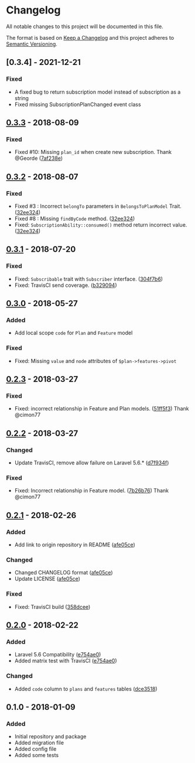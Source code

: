 # Changelog

All notable changes to this project will be documented in this file.

The format is based on [Keep a Changelog](http://keepachangelog.com/en/1.0.0/)
and this project adheres to [Semantic Versioning](http://semver.org/spec/v2.0.0.html).


## [0.3.4] - 2021-12-21

### Fixed
- A fixed bug to return subscription model instead of subscription as a string
- Fixed missing SubscriptionPlanChanged event class



## [0.3.3] - 2018-08-09

### Fixed
- Fixed #10: Missing `plan_id` when create new subscription. Thank @Georde ([7af238e](https://github.com/oanhnn/laravel-pricing-plans/commit/7af238ebc0368e2170643385ece0e1aa9903bcb4))



## [0.3.2] - 2018-08-07

### Fixed
- Fixed #3 : Incorrect `belongTo` parameters in `BelongsToPlanModel` Trait. ([32ee324](https://github.com/oanhnn/laravel-pricing-plans/commit/32ee3243907feffbe80f3ae0a2f226ce3ca1f5df))
- Fixed #8 : Missing `findByCode` method. ([32ee324](https://github.com/oanhnn/laravel-pricing-plans/commit/32ee3243907feffbe80f3ae0a2f226ce3ca1f5df))
- Fixed: `SubscriptionAbility::consumed()` method return incorrect value. ([32ee324](https://github.com/oanhnn/laravel-pricing-plans/commit/32ee3243907feffbe80f3ae0a2f226ce3ca1f5df))



## [0.3.1] - 2018-07-20

### Fixed
- Fixed: `Subscribable` trait with `Subscriber` interface. ([304f7b6](https://github.com/oanhnn/laravel-pricing-plans/tree/304f7b60db149b52e76f847a7913349f113bb602))
- Fixed: TravisCI send coverage. ([b329094](https://github.com/oanhnn/laravel-pricing-plans/commit/b32909481d2116fc51793567f78acaec20cf9f98))



## [0.3.0] - 2018-05-27

### Added
- Add local scope `code` for `Plan` and `Feature` model

### Fixed
- Fixed: Missing `value` and `node` attributes of `$plan->features->pivot`



## [0.2.3] - 2018-03-27

### Fixed
- Fixed: incorrect relationship in Feature and Plan models. ([51ff5f3](https://github.com/oanhnn/laravel-pricing-plans/commit/51ff5f3644a318b999cc47491baa5d7c9d36d7ad))
  Thank @cimon77



## [0.2.2] - 2018-03-27

### Changed
- Update TravisCI, remove allow failure on Laravel 5.6.* ([d7f934f](https://github.com/oanhnn/laravel-pricing-plans/commit/d7f934f49637460d9978fac1d803b6fae095e6d4))

### Fixed
- Fixed: Incorrect relationship in Feature model. ([7b26b76](https://github.com/oanhnn/laravel-pricing-plans/commit/7b26b7619a34af2e9a81921d50e343f552f081c4))
  Thank @cimon77



## [0.2.1] - 2018-02-26
### Added
- Add link to origin repository in README ([afe05ce](https://github.com/oanhnn/laravel-pricing-plans/commit/afe05cee6fd1c0b1e9f5fbfe672f48dd2cbb4967))

### Changed
- Changed CHANGELOG format ([afe05ce](https://github.com/oanhnn/laravel-pricing-plans/commit/afe05cee6fd1c0b1e9f5fbfe672f48dd2cbb4967))
- Update LICENSE ([afe05ce](https://github.com/oanhnn/laravel-pricing-plans/commit/afe05cee6fd1c0b1e9f5fbfe672f48dd2cbb4967))

### Fixed
- Fixed: TravisCI build ([358dcee](https://github.com/oanhnn/laravel-pricing-plans/commit/358dcee6afbc99b75da967fcd25f4656d3dfa16b))



## [0.2.0] - 2018-02-22
### Added
- Laravel 5.6 Compatibility ([e754ae0](https://github.com/oanhnn/laravel-pricing-plans/commit/e754ae01a6c086d1c5b75074b1376a057d616b35))
- Added matrix test with TravisCI ([e754ae0](https://github.com/oanhnn/laravel-pricing-plans/commit/e754ae01a6c086d1c5b75074b1376a057d616b35))

### Changed
- Added `code` column to `plans` and `features` tables ([dce3518](https://github.com/oanhnn/laravel-pricing-plans/commit/dce351893d386d8cd8207608c8f92820767c8ac8))



## 0.1.0 - 2018-01-09
### Added
- Initial repository and package
- Added migration file
- Added config file
- Added some tests



[Unreleased]: https://github.com/oanhnn/laravel-pricing-plans/compare/v0.3.3...develop
[0.3.3]:      https://github.com/oanhnn/laravel-pricing-plans/compare/v0.3.2...v0.3.3
[0.3.2]:      https://github.com/oanhnn/laravel-pricing-plans/compare/v0.3.1...v0.3.2
[0.3.1]:      https://github.com/oanhnn/laravel-pricing-plans/compare/v0.3.0...v0.3.1
[0.3.0]:      https://github.com/oanhnn/laravel-pricing-plans/compare/v0.2.3...v0.3.0
[0.2.3]:      https://github.com/oanhnn/laravel-pricing-plans/compare/v0.2.2...v0.2.3
[0.2.2]:      https://github.com/oanhnn/laravel-pricing-plans/compare/v0.2.1...v0.2.2
[0.2.1]:      https://github.com/oanhnn/laravel-pricing-plans/compare/v0.2.0...v0.2.1
[0.2.0]:      https://github.com/oanhnn/laravel-pricing-plans/compare/v0.1.0...v0.2.0
